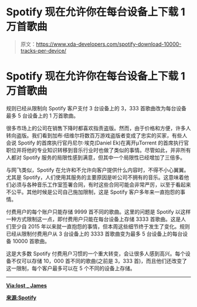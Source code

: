 # Spotify 现在允许你在每台设备上下载 1 万首歌曲

> 原文：<https://www.xda-developers.com/spotify-download-10000-tracks-per-device/>

# Spotify 现在允许你在每台设备上下载 1 万首歌曲

规则已经从限制向 Spotify 客户支付 3 台设备上的 3，333 首歌曲改为每台设备最多 5 台设备上的 1 万首歌曲。

很多市场上的公司在销售下降时都喜欢指责盗版。然而，由于价格和方便，许多人转向盗版。我们看到加布·纽维尔将数百万游戏盗版者变成了忠实的买家，有些人会说 Spotify 的首席执行官丹尼尔·埃克(Daniel Ek)在离开μTorrent 的首席执行官职位并将他的专业知识转移到音乐行业时也做了类似的事情。尽管如此，并非所有人都对 Spotify 服务的局限性感到满意，但其中一个局限性已经增加了三倍多。

与网飞类似，Spotify 在允许和不允许向客户提供什么内容时，不得不小心翼翼。尤其是 Spotify，人们使用其服务的主要原因是听公司不拥有的音乐。这意味着他们必须与各种音乐工作室签署合同，有时这些合同可能会非常严厉，以至于看起来不公平。其他时候是公司自己施加限制，这是 Spotify 客户多年来一直抱怨的事情。

付费用户的每个账户只能存储 9999 首不同的歌曲。这里的问题是 Spotify 以这样一种方式限制这一点，即付费用户只能在每台设备上存储 3333 首歌曲。这是人们至少自 2015 年以来就一直抱怨的事情，但本周这些细节终于发生了变化。规则已经从限制付费用户从 3 台设备上的 3333 首歌曲变为最多 5 台设备上的每台设备 10000 首歌曲。

这是大多数 Spotify 付费用户习惯的一个重大转变，会让很多人感到高兴。每个设备不仅可以存储 10，000 首不同的歌曲(之前是 3，333 首)，而且他们还改变了这一限制，每个客户最多可以在 5 个不同的设备上存储。

* * *

[**Via:lost _ James**](https://www.reddit.com/r/spotify/comments/9fb801/downloaded_tracks_cap_is_now_up_to_10000_tracks/)

[**来源:Spotify**](https://community.spotify.com/t5/Implemented-Ideas/All-Platforms-All-9999-offline-Tracks-assigned-to-a-single/idc-p/4565634#M32524)